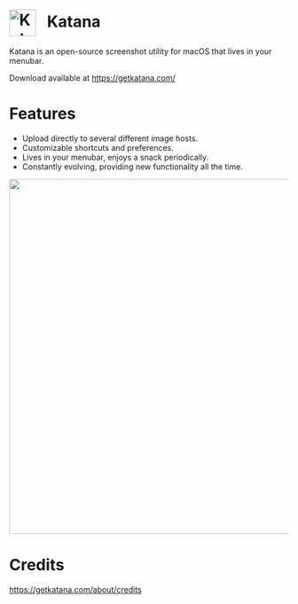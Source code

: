 # <img src='http://i.imgur.com/NkCTU6e.png' width='48' align='center' alt='Katana Icon'> &nbsp; Katana

Katana is an open-source screenshot utility for macOS that lives in your menubar.

Download available at https://getkatana.com/

# Features
* Upload directly to several different image hosts.
* Customizable shortcuts and preferences.
* Lives in your menubar, enjoys a snack periodically.
* Constantly evolving, providing new functionality all the time.

<img src="http://i.imgur.com/rVVMlrT.png" width="640" />

# Credits
https://getkatana.com/about/credits
